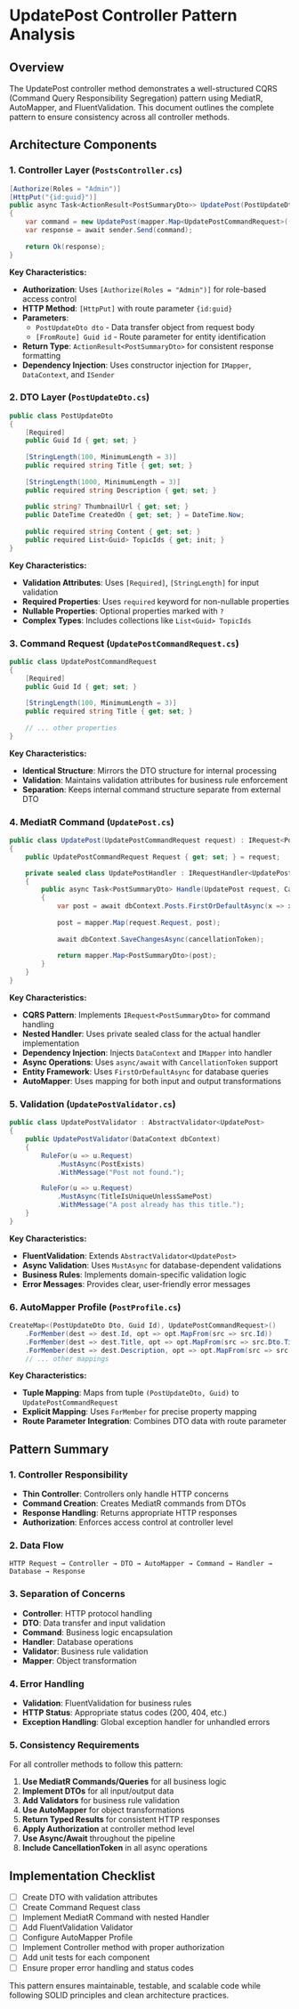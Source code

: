 # UpdatePost Controller Pattern Analysis

## Overview
The UpdatePost controller method demonstrates a well-structured CQRS (Command Query Responsibility Segregation) pattern using MediatR, AutoMapper, and FluentValidation. This document outlines the complete pattern to ensure consistency across all controller methods.

## Architecture Components

### 1. Controller Layer (`PostsController.cs`)
```csharp
[Authorize(Roles = "Admin")]
[HttpPut("{id:guid}")]
public async Task<ActionResult<PostSummaryDto>> UpdatePost(PostUpdateDto dto, [FromRoute] Guid id)
{
    var command = new UpdatePost(mapper.Map<UpdatePostCommandRequest>((dto, id)));
    var response = await sender.Send(command);
    
    return Ok(response);
}
```

**Key Characteristics:**
- **Authorization**: Uses `[Authorize(Roles = "Admin")]` for role-based access control
- **HTTP Method**: `[HttpPut]` with route parameter `{id:guid}`
- **Parameters**: 
  - `PostUpdateDto dto` - Data transfer object from request body
  - `[FromRoute] Guid id` - Route parameter for entity identification
- **Return Type**: `ActionResult<PostSummaryDto>` for consistent response formatting
- **Dependency Injection**: Uses constructor injection for `IMapper`, `DataContext`, and `ISender`

### 2. DTO Layer (`PostUpdateDto.cs`)
```csharp
public class PostUpdateDto
{
    [Required]
    public Guid Id { get; set; }
    
    [StringLength(100, MinimumLength = 3)]
    public required string Title { get; set; }
    
    [StringLength(1000, MinimumLength = 3)]
    public required string Description { get; set; } 
    
    public string? ThumbnailUrl { get; set; }
    public DateTime CreatedOn { get; set; } = DateTime.Now;
    
    public required string Content { get; set; }
    public required List<Guid> TopicIds { get; init; }
}
```

**Key Characteristics:**
- **Validation Attributes**: Uses `[Required]`, `[StringLength]` for input validation
- **Required Properties**: Uses `required` keyword for non-nullable properties
- **Nullable Properties**: Optional properties marked with `?`
- **Complex Types**: Includes collections like `List<Guid> TopicIds`

### 3. Command Request (`UpdatePostCommandRequest.cs`)
```csharp
public class UpdatePostCommandRequest
{
    [Required]
    public Guid Id { get; set; }
    
    [StringLength(100, MinimumLength = 3)]
    public required string Title { get; set; }
    
    // ... other properties
}
```

**Key Characteristics:**
- **Identical Structure**: Mirrors the DTO structure for internal processing
- **Validation**: Maintains validation attributes for business rule enforcement
- **Separation**: Keeps internal command structure separate from external DTO

### 4. MediatR Command (`UpdatePost.cs`)
```csharp
public class UpdatePost(UpdatePostCommandRequest request) : IRequest<PostSummaryDto>
{
    public UpdatePostCommandRequest Request { get; set; } = request;

    private sealed class UpdatePostHandler : IRequestHandler<UpdatePost, PostSummaryDto>
    {
        public async Task<PostSummaryDto> Handle(UpdatePost request, CancellationToken cancellationToken)
        {
            var post = await dbContext.Posts.FirstOrDefaultAsync(x => x.Id == request.Request.Id, cancellationToken);
            
            post = mapper.Map(request.Request, post);
            
            await dbContext.SaveChangesAsync(cancellationToken);
            
            return mapper.Map<PostSummaryDto>(post);
        }
    }
}
```

**Key Characteristics:**
- **CQRS Pattern**: Implements `IRequest<PostSummaryDto>` for command handling
- **Nested Handler**: Uses private sealed class for the actual handler implementation
- **Dependency Injection**: Injects `DataContext` and `IMapper` into handler
- **Async Operations**: Uses `async/await` with `CancellationToken` support
- **Entity Framework**: Uses `FirstOrDefaultAsync` for database queries
- **AutoMapper**: Uses mapping for both input and output transformations

### 5. Validation (`UpdatePostValidator.cs`)
```csharp
public class UpdatePostValidator : AbstractValidator<UpdatePost>
{
    public UpdatePostValidator(DataContext dbContext)
    {
        RuleFor(u => u.Request)
            .MustAsync(PostExists)
            .WithMessage("Post not found.");

        RuleFor(u => u.Request)
            .MustAsync(TitleIsUniqueUnlessSamePost)
            .WithMessage("A post already has this title.");
    }
}
```

**Key Characteristics:**
- **FluentValidation**: Extends `AbstractValidator<UpdatePost>`
- **Async Validation**: Uses `MustAsync` for database-dependent validations
- **Business Rules**: Implements domain-specific validation logic
- **Error Messages**: Provides clear, user-friendly error messages

### 6. AutoMapper Profile (`PostProfile.cs`)
```csharp
CreateMap<(PostUpdateDto Dto, Guid Id), UpdatePostCommandRequest>()
    .ForMember(dest => dest.Id, opt => opt.MapFrom(src => src.Id))
    .ForMember(dest => dest.Title, opt => opt.MapFrom(src => src.Dto.Title))
    .ForMember(dest => dest.Description, opt => opt.MapFrom(src => src.Dto.Description))
    // ... other mappings
```

**Key Characteristics:**
- **Tuple Mapping**: Maps from tuple `(PostUpdateDto, Guid)` to `UpdatePostCommandRequest`
- **Explicit Mapping**: Uses `ForMember` for precise property mapping
- **Route Parameter Integration**: Combines DTO data with route parameter

## Pattern Summary

### 1. **Controller Responsibility**
- **Thin Controller**: Controllers only handle HTTP concerns
- **Command Creation**: Creates MediatR commands from DTOs
- **Response Handling**: Returns appropriate HTTP responses
- **Authorization**: Enforces access control at controller level

### 2. **Data Flow**
```
HTTP Request → Controller → DTO → AutoMapper → Command → Handler → Database → Response
```

### 3. **Separation of Concerns**
- **Controller**: HTTP protocol handling
- **DTO**: Data transfer and input validation
- **Command**: Business logic encapsulation
- **Handler**: Database operations
- **Validator**: Business rule validation
- **Mapper**: Object transformation

### 4. **Error Handling**
- **Validation**: FluentValidation for business rules
- **HTTP Status**: Appropriate status codes (200, 404, etc.)
- **Exception Handling**: Global exception handler for unhandled errors

### 5. **Consistency Requirements**
For all controller methods to follow this pattern:

1. **Use MediatR Commands/Queries** for all business logic
2. **Implement DTOs** for all input/output data
3. **Add Validators** for business rule validation
4. **Use AutoMapper** for object transformations
5. **Return Typed Results** for consistent HTTP responses
6. **Apply Authorization** at controller method level
7. **Use Async/Await** throughout the pipeline
8. **Include CancellationToken** in all async operations

## Implementation Checklist

- [ ] Create DTO with validation attributes
- [ ] Create Command Request class
- [ ] Implement MediatR Command with nested Handler
- [ ] Add FluentValidation Validator
- [ ] Configure AutoMapper Profile
- [ ] Implement Controller method with proper authorization
- [ ] Add unit tests for each component
- [ ] Ensure proper error handling and status codes

This pattern ensures maintainable, testable, and scalable code while following SOLID principles and clean architecture practices. 